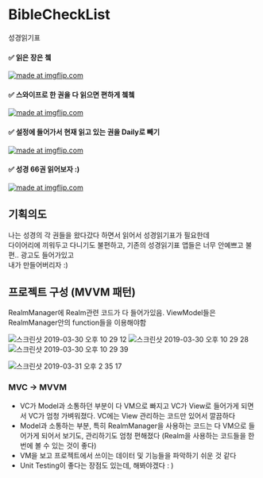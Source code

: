 # BibleCheckList
성경읽기표 



#### ✅ 읽은 장은 쳌
<a href="https://imgflip.com/gif/2n5u4o"><img src="https://i.imgflip.com/2n5u4o.gif" title="made at imgflip.com"/></a>







#### ✅ 스와이프로 한 권을 다 읽으면 편하게 쳌쳌 
<a href="https://imgflip.com/gif/2n5tr4"><img src="https://i.imgflip.com/2n5tr4.gif" title="made at imgflip.com"/></a> 


#### ✅ 설정에 들어가서 현재 읽고 있는 권을 Daily로 빼기  
<a href="https://imgflip.com/gif/2wnkuh"><img src="https://i.imgflip.com/2wnkuh.gif" title="made at imgflip.com"/></a>


#### ✅ 성경 66권 읽어보자 :) 
<a href="https://imgflip.com/gif/2n5uho"><img src="https://i.imgflip.com/2n5uho.gif" title="made at imgflip.com"/></a>




## 기획의도
나는 성경의 각 권들을 왔다갔다 하면서 읽어서 성경읽기표가 필요한데  
다이어리에 끼워두고 다니기도 불편하고, 기존의 성경읽기표 앱들은 너무 안예쁘고 불편.. 광고도 들어가있고  
내가 만들어버리자 :)  

## 프로젝트 구성 (MVVM 패턴)

RealmManager에 Realm관련 코드가 다 들어가있음. ViewModel들은 RealmManager안의 function들을 이용해야함

![스크린샷 2019-03-30 오후 10 29 12](https://user-images.githubusercontent.com/9502063/55276821-90dba380-533b-11e9-9220-80b798f54756.png)
![스크린샷 2019-03-30 오후 10 29 28](https://user-images.githubusercontent.com/9502063/55276824-92a56700-533b-11e9-8463-c6e45c7872db.png)
![스크린샷 2019-03-30 오후 10 29 39](https://user-images.githubusercontent.com/9502063/55276829-976a1b00-533b-11e9-9f22-ba70e1f953f2.png)



![스크린샷 2019-03-31 오후 2 35 17](https://user-images.githubusercontent.com/9502063/55285213-36d1f100-53c2-11e9-9f91-84757abe6989.png)



### MVC -> MVVM 

- VC가 Model과 소통하던 부분이 다 VM으로 빠지고 VC가 View로 들어가게 되면서 VC가 엄청 가벼워졌다. VC에는 View 관리하는 코드만 있어서 깔끔하다 
- Model과 소통하는 부분, 특히 RealmManager을 사용하는 코드는 다 VM으로 들어가게 되어서 보기도, 관리하기도 엄청 편해졌다  (Realm을 사용하는 코드들을 한번에 볼 수 있는 것이 좋다)
- VM을 보고 프로젝트에서 쓰이는 데이터 및 기능들을 파악하기 쉬운 것 같다 
- Unit Testing이 좋다는 장점도 있는데, 해봐야겠다 : )  

